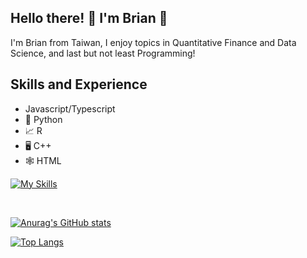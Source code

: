 ## Hello there! :wave: I'm Brian :partying_face:
I'm Brian from Taiwan, I enjoy topics in Quantitative Finance and Data Science, and last but not least Programming!

## Skills and Experience
* Javascript/Typescript
* 🐍 Python
* 📈 R
* 🖥️ C++
* 🕸️ HTML<br />

[![My Skills](https://skillicons.dev/icons?i=py,r,cpp,html&theme=dark)](https://skillicons.dev)

<br />

[![Anurag's GitHub stats](https://github-readme-stats.vercel.app/api?username=BriAnWuu&count_private=true&show_icons=true&theme=transparent)](https://github.com/anuraghazra/github-readme-stats)

[![Top Langs](https://github-readme-stats.vercel.app/api/top-langs/?username=BriAnWuu&layout=compact)](https://github.com/anuraghazra/github-readme-stats)
